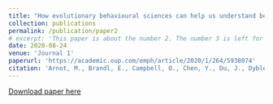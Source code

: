 ```yaml
---
title: "How evolutionary behavioural sciences can help us understand behaviour in a pandemic"
collection: publications
permalink: /publication/paper2
# excerpt: 'This paper is about the number 2. The number 3 is left for future work.'
date: 2020-08-24
venue: 'Journal 1'
paperurl: 'https://academic.oup.com/emph/article/2020/1/264/5938074'
citation: 'Arnot, M., Brandl, E., Campbell, O., Chen, Y., Du, J., Dyble, M. et al. (2020). How evolutionary behavioural sciences can help us understand behaviour in a pandemic. Evolution, Medicine, and Public Health, 2020, 264-278.'
---
```

<!-- This paper is about the number 2. The number 3 is left for future work. -->

[Download paper here](http://shaylaYU.github.io/files/paper2.pdf)

<!-- Recommended citation: Your Name, You. (2010). "Paper Title Number 2." <i>Journal 1</i>. 1(2). -->